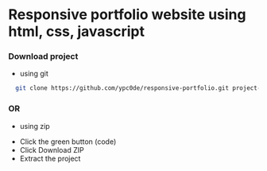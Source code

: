 # Responsive portfolio website using html, css, javascript

### Download project

- using git

```bash
  git clone https://github.com/ypc0de/responsive-portfolio.git project-name
```

### OR

- using zip

* Click the green button (code)
* Click Download ZIP
* Extract the project
